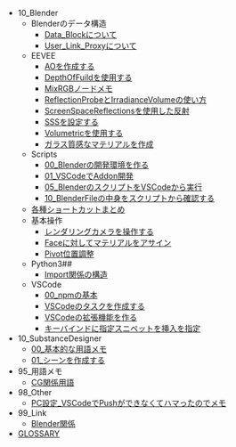 - 10_Blender
  - Blenderのデータ構造
    - [Data_Blockについて](docs/10_Blender/Blenderのデータ構造/Data_Blockについて.md)
    - [User_Link_Proxyについて](docs/10_Blender/Blenderのデータ構造/User_Link_Proxyについて.md)
  - EEVEE
    - [AOを作成する](docs/10_Blender/EEVEE/AOを作成する.md)
    - [DepthOfFuildを使用する](docs/10_Blender/EEVEE/DepthOfFuildを使用する.md)
    - [MixRGBノードメモ](docs/10_Blender/EEVEE/MixRGBノードメモ.md)
    - [ReflectionProbeとIrradianceVolumeの使い方](docs/10_Blender/EEVEE/ReflectionProbeとIrradianceVolumeの使い方.md)
    - [ScreenSpaceReflectionsを使用した反射](docs/10_Blender/EEVEE/ScreenSpaceReflectionsを使用した反射.md)
    - [SSSを設定する](docs/10_Blender/EEVEE/SSSを設定する.md)
    - [Volumetricを使用する](docs/10_Blender/EEVEE/Volumetricを使用する.md)
    - [ガラス質感なマテリアルを作成](docs/10_Blender/EEVEE/ガラス質感なマテリアルを作成.md)
  - Scripts
    - [00_Blenderの開発環境を作る](docs/10_Blender/Scripts/00_Blenderの開発環境を作る.md)
    - [01_VSCodeでAddon開発](docs/10_Blender/Scripts/01_VSCodeでAddon開発.md)
    - [05_BlenderのスクリプトをVSCodeから実行](docs/10_Blender/Scripts/05_BlenderのスクリプトをVSCodeから実行.md)
    - [10_BlenderFileの中身をスクリプトから確認する](docs/10_Blender/Scripts/10_BlenderFileの中身をスクリプトから確認する.md)
  - [各種ショートカットまとめ](docs/10_Blender/各種ショートカットまとめ.md)
  - 基本操作
    - [レンダリングカメラを操作する](docs/10_Blender/基本操作/blender_render_cam.md)
    - [Faceに対してマテリアルをアサイン](docs/10_Blender/基本操作/Faceに対してマテリアルをアサイン.md)
    - [Pivot位置調整](docs/10_Blender/基本操作/Pivot位置調整.md)
  - Python3##
    - [Import関係の構造](docs/10_Programming/Python3##/Import関係の構造.md)
  - VSCode
    - [00_npmの基本](docs/10_Programming/VSCode/00_npmの基本.md)
    - [VSCodeのタスクを作成する](docs/10_Programming/VSCode/VSCodeのタスクを作成する.md)
    - [VSCodeの拡張機能を作る](docs/10_Programming/VSCode/VSCodeの拡張機能を作る.md)
    - [キーバインドに指定スニペットを挿入を指定](docs/10_Programming/VSCode/キーバインドに指定スニペットを挿入を指定.md)
- 10_SubstanceDesigner
  - [00_基本的な用語メモ](docs/10_SubstanceDesigner/00_基本的な用語メモ.md)
  - [01_シーンを作成する](docs/10_SubstanceDesigner/01_シーンを作成する.md)
- 95_用語メモ
  - [CG関係用語](docs/95_用語メモ/CG関係用語.md)
- 98_Other
  - [PC設定_VSCodeでPushができなくてハマったのでメモ](docs/98_Other/PC設定_VSCodeでPushができなくてハマったのでメモ.md)
- 99_Link
  - [Blender関係](docs/99_Link/Blender関係.md)
- [GLOSSARY](docs/GLOSSARY.md)